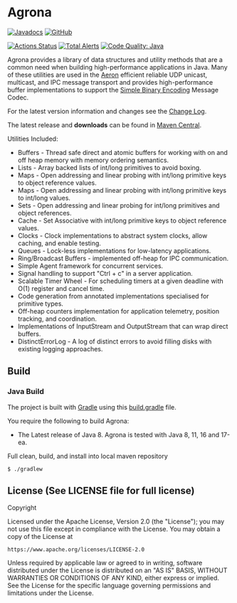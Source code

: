 Agrona
======

[![Javadocs](https://www.javadoc.io/badge/org.agrona/agrona.svg)](https://www.javadoc.io/doc/org.agrona/agrona)
[![GitHub](https://img.shields.io/github/license/real-logic/Agrona.svg)](https://github.com/real-logic/agrona/blob/master/LICENSE)

[![Actions Status](https://github.com/real-logic/agrona/workflows/Continuous%20Integration/badge.svg)](https://github.com/real-logic/agrona/actions)
[![Total Alerts](https://img.shields.io/lgtm/alerts/g/real-logic/Agrona.svg?logo=lgtm&logoWidth=18)](https://lgtm.com/projects/g/real-logic/agrona/alerts)
[![Code Quality: Java](https://img.shields.io/lgtm/grade/java/g/real-logic/Agrona.svg?logo=lgtm&logoWidth=18)](https://lgtm.com/projects/g/real-logic/agrona/context:java)

Agrona provides a library of data structures and utility methods that are a common need when building high-performance 
applications in Java. Many of these utilities are used in the [Aeron](https://github.com/real-logic/aeron) 
efficient reliable UDP unicast, multicast, and IPC message transport and provides high-performance buffer implementations
to support the [Simple Binary Encoding](https://github.com/real-logic/simple-binary-encoding) Message Codec.

For the latest version information and changes see the [Change Log](https://github.com/real-logic/agrona/wiki/Change-Log). 

The latest release and **downloads** can be found in [Maven Central](http://search.maven.org/#search%7Cga%7C1%7Cagrona).

Utilities Included:

* Buffers - Thread safe direct and atomic buffers for working with on and off heap memory with memory ordering semantics.
* Lists - Array backed lists of int/long primitives to avoid boxing.
* Maps - Open addressing and linear probing with int/long primitive keys to object reference values.
* Maps - Open addressing and linear probing with int/long primitive keys to int/long values.
* Sets - Open addressing and linear probing for int/long primitives and object references.
* Cache - Set Associative with int/long primitive keys to object reference values.
* Clocks - Clock implementations to abstract system clocks, allow caching, and enable testing.
* Queues - Lock-less implementations for low-latency applications.
* Ring/Broadcast Buffers - implemented off-heap for IPC communication.
* Simple Agent framework for concurrent services.
* Signal handling to support "Ctrl + c" in a server application.
* Scalable Timer Wheel - For scheduling timers at a given deadline with O(1) register and cancel time.
* Code generation from annotated implementations specialised for primitive types.
* Off-heap counters implementation for application telemetry, position tracking, and coordination.
* Implementations of InputStream and OutputStream that can wrap direct buffers.
* DistinctErrorLog - A log of distinct errors to avoid filling disks with existing logging approaches.

Build
-----

### Java Build

The project is built with [Gradle](http://gradle.org/) using this [build.gradle](https://github.com/real-logic/agrona/blob/master/build.gradle) file.

You require the following to build Agrona:

* The Latest release of Java 8. Agrona is tested with Java 8, 11, 16 and 17-ea.

Full clean, build, and install into local maven repository

    $ ./gradlew

License (See LICENSE file for full license)
-------------------------------------------
Copyright 

Licensed under the Apache License, Version 2.0 (the "License");
you may not use this file except in compliance with the License.
You may obtain a copy of the License at

    https://www.apache.org/licenses/LICENSE-2.0

Unless required by applicable law or agreed to in writing, software
distributed under the License is distributed on an "AS IS" BASIS,
WITHOUT WARRANTIES OR CONDITIONS OF ANY KIND, either express or implied.
See the License for the specific language governing permissions and
limitations under the License.
